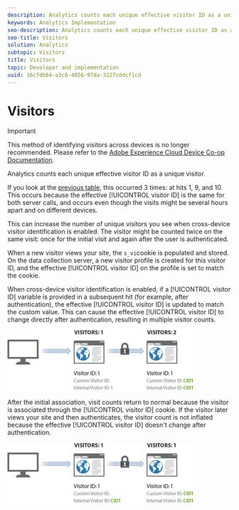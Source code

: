 ```yaml
---
description: Analytics counts each unique effective visitor ID as a unique visitor.
keywords: Analytics Implementation
seo-description: Analytics counts each unique effective visitor ID as a unique visitor.
seo-title: Visitors
solution: Analytics
subtopic: Visitors
title: Visitors
topic: Developer and implementation
uuid: 16cfdb64-a3c6-4056-97da-3227cddcf1cd
---
```


# Visitors

>[!IMPORTANT]
>
>This method of identifying visitors across devices is no longer recommended. Please refer to the [Adobe Experience Cloud Device Co-op Documentation](https://marketing.adobe.com/resources/help/en_US/mcdc/).

Analytics counts each unique effective visitor ID as a unique visitor.

 If you look at the [previous table](../../../implement/js-implementation/xdevice-visid/visit-example.md#concept_E3B32B8E539F4FDC8E3FA872328B87BA), this occurred 3 times: at hits 1, 9, and 10. This occurs because the effective [!UICONTROL visitor ID] is the same for both server calls, and occurs even though the visits might be several hours apart and on different devices.

This can increase the number of unique visitors you see when cross-device visitor identification is enabled. The visitor might be counted twice on the same visit: once for the initial visit and again after the user is authenticated.

When a new visitor views your site, the `s_vi`cookie is populated and stored. On the data collection server, a new visitor profile is created for this visitor ID, and the effective [!UICONTROL visitor ID] on the profile is set to match the cookie.

When cross-device visitor identification is enabled, if a [!UICONTROL visitor ID] variable is provided in a subsequent hit (for example, after authentication), the effective [!UICONTROL visitor ID] is updated to match the custom value. This can cause the effective [!UICONTROL visitor ID] to change directly after authentication, resulting in multiple visitor counts. 

![](assets/visitors.png)

After the initial association, visit counts return to normal because the visitor is associated through the [!UICONTROL visitor ID] cookie. If the visitor later views your site and then authenticates, the visitor count is not inflated because the effective [!UICONTROL visitor ID] doesn't change after authentication. 

![](assets/visitors_2.png)

